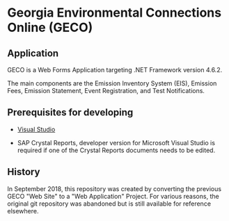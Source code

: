 # Georgia Environmental Connections Online (GECO)

## Application

GECO is a Web Forms Application targeting .NET Framework version 4.6.2.

The main components are the Emission Inventory System (EIS), Emission Fees, Emission Statement,  Event Registration, and Test Notifications.

## Prerequisites for developing

+ [Visual Studio](https://www.visualstudio.com/)

+ SAP Crystal Reports, developer version for Microsoft Visual Studio is required if one of the Crystal Reports documents needs to be edited.

## History

In September 2018, this repository was created by converting the previous GECO "Web Site" to a "Web Application" Project. For various reasons, the original git repository was abandoned but is still available for reference elsewhere.
